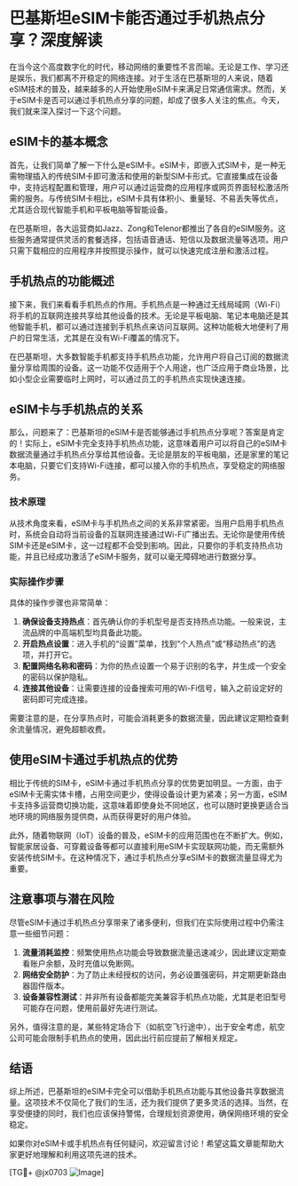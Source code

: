 # 巴基斯坦eSIM卡能否通过手机热点分享？深度解读

在当今这个高度数字化的时代，移动网络的重要性不言而喻。无论是工作、学习还是娱乐，我们都离不开稳定的网络连接。对于生活在巴基斯坦的人来说，随着eSIM技术的普及，越来越多的人开始使用eSIM卡来满足日常通信需求。然而，关于eSIM卡是否可以通过手机热点分享的问题，却成了很多人关注的焦点。今天，我们就来深入探讨一下这个问题。

## eSIM卡的基本概念

首先，让我们简单了解一下什么是eSIM卡。eSIM卡，即嵌入式SIM卡，是一种无需物理插入的传统SIM卡即可激活和使用的新型SIM卡形式。它直接集成在设备中，支持远程配置和管理，用户可以通过运营商的应用程序或网页界面轻松激活所需的服务。与传统SIM卡相比，eSIM卡具有体积小、重量轻、不易丢失等优点，尤其适合现代智能手机和平板电脑等智能设备。

在巴基斯坦，各大运营商如Jazz、Zong和Telenor都推出了各自的eSIM服务。这些服务通常提供灵活的套餐选择，包括语音通话、短信以及数据流量等选项。用户只需下载相应的应用程序并按照提示操作，就可以快速完成注册和激活过程。

## 手机热点的功能概述

接下来，我们来看看手机热点的作用。手机热点是一种通过无线局域网（Wi-Fi）将手机的互联网连接共享给其他设备的技术。无论是平板电脑、笔记本电脑还是其他智能手机，都可以通过连接到手机热点来访问互联网。这种功能极大地便利了用户的日常生活，尤其是在没有Wi-Fi覆盖的情况下。

在巴基斯坦，大多数智能手机都支持手机热点功能，允许用户将自己订阅的数据流量分享给周围的设备。这一功能不仅适用于个人用途，也广泛应用于商业场景，比如小型企业需要临时上网时，可以通过员工的手机热点实现快速连接。

## eSIM卡与手机热点的关系

那么，问题来了：巴基斯坦的eSIM卡是否能够通过手机热点分享呢？答案是肯定的！实际上，eSIM卡完全支持手机热点功能，这意味着用户可以将自己的eSIM卡数据流量通过手机热点分享给其他设备。无论是朋友的平板电脑，还是家里的笔记本电脑，只要它们支持Wi-Fi连接，都可以接入你的手机热点，享受稳定的网络服务。

### 技术原理

从技术角度来看，eSIM卡与手机热点之间的关系非常紧密。当用户启用手机热点时，系统会自动将当前设备的互联网连接通过Wi-Fi广播出去。无论你是使用传统SIM卡还是eSIM卡，这一过程都不会受到影响。因此，只要你的手机支持热点功能，并且已经成功激活了eSIM卡服务，就可以毫无障碍地进行数据分享。

### 实际操作步骤

具体的操作步骤也非常简单：

1. **确保设备支持热点**：首先确认你的手机型号是否支持热点功能。一般来说，主流品牌的中高端机型均具备此功能。
2. **开启热点设置**：进入手机的“设置”菜单，找到“个人热点”或“移动热点”的选项，并打开它。
3. **配置网络名称和密码**：为你的热点设置一个易于识别的名字，并生成一个安全的密码以保护隐私。
4. **连接其他设备**：让需要连接的设备搜索可用的Wi-Fi信号，输入之前设定好的密码即可完成连接。

需要注意的是，在分享热点时，可能会消耗更多的数据流量，因此建议定期检查剩余流量情况，避免超额收费。

## 使用eSIM卡通过手机热点的优势

相比于传统的SIM卡，eSIM卡通过手机热点分享的优势更加明显。一方面，由于eSIM卡无需实体卡槽，占用空间更少，使得设备设计更为紧凑；另一方面，eSIM卡支持多运营商切换功能，这意味着即使身处不同地区，也可以随时更换更适合当地环境的网络服务提供商，从而获得更好的用户体验。

此外，随着物联网（IoT）设备的普及，eSIM卡的应用范围也在不断扩大。例如，智能家居设备、可穿戴设备等都可以直接利用eSIM卡实现联网功能，而无需额外安装传统SIM卡。在这种情况下，通过手机热点分享eSIM卡的数据流量显得尤为重要。

## 注意事项与潜在风险

尽管eSIM卡通过手机热点分享带来了诸多便利，但我们在实际使用过程中仍需注意一些细节问题：

1. **流量消耗监控**：频繁使用热点功能会导致数据流量迅速减少，因此建议定期查看账户余额，及时充值以免断网。
2. **网络安全防护**：为了防止未经授权的访问，务必设置强密码，并定期更新路由器固件版本。
3. **设备兼容性测试**：并非所有设备都能完美兼容手机热点功能，尤其是老旧型号可能存在问题，使用前最好先进行测试。

另外，值得注意的是，某些特定场合下（如航空飞行途中），出于安全考虑，航空公司可能会限制手机热点的使用，因此出行前应提前了解相关规定。

## 结语

综上所述，巴基斯坦的eSIM卡完全可以借助手机热点功能与其他设备共享数据流量。这项技术不仅简化了我们的生活，还为我们提供了更多灵活的选择。当然，在享受便捷的同时，我们也应该保持警惕，合理规划资源使用，确保网络环境的安全稳定。

如果你对eSIM卡或手机热点有任何疑问，欢迎留言讨论！希望这篇文章能帮助大家更好地理解和利用这项先进的技术。

[TG💪+ @jx0703 ![Image](https://github.com/user-attachments/assets/dbca1d08-cadb-493c-b0ec-ad6f7a83f270)]